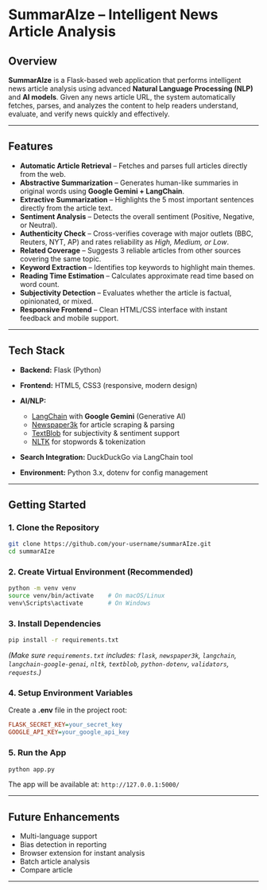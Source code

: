 
#  SummarAIze – Intelligent News Article Analysis

## Overview

**SummarAIze** is a Flask-based web application that performs intelligent news article analysis using advanced **Natural Language Processing (NLP)** and **AI models**.
Given any news article URL, the system automatically fetches, parses, and analyzes the content to help readers understand, evaluate, and verify news quickly and effectively.

---

## Features

* **Automatic Article Retrieval** – Fetches and parses full articles directly from the web.
* **Abstractive Summarization** – Generates human-like summaries in original words using **Google Gemini + LangChain**.
* **Extractive Summarization** – Highlights the 5 most important sentences directly from the article text.
* **Sentiment Analysis** – Detects the overall sentiment (Positive, Negative, or Neutral).
* **Authenticity Check** – Cross-verifies coverage with major outlets (BBC, Reuters, NYT, AP) and rates reliability as *High, Medium, or Low*.
* **Related Coverage** – Suggests 3 reliable articles from other sources covering the same topic.
* **Keyword Extraction** – Identifies top keywords to highlight main themes.
* **Reading Time Estimation** – Calculates approximate read time based on word count.
* **Subjectivity Detection** – Evaluates whether the article is factual, opinionated, or mixed.
* **Responsive Frontend** – Clean HTML/CSS interface with instant feedback and mobile support.

---

##  Tech Stack

* **Backend:** Flask (Python)
* **Frontend:** HTML5, CSS3 (responsive, modern design)
* **AI/NLP:**

  * [LangChain](https://www.langchain.com/) with **Google Gemini** (Generative AI)
  * [Newspaper3k](https://newspaper.readthedocs.io/) for article scraping & parsing
  * [TextBlob](https://textblob.readthedocs.io/) for subjectivity & sentiment support
  * [NLTK](https://www.nltk.org/) for stopwords & tokenization
* **Search Integration:** DuckDuckGo via LangChain tool
* **Environment:** Python 3.x, dotenv for config management

---

## Getting Started

### 1. Clone the Repository

```bash
git clone https://github.com/your-username/summarAIze.git
cd summarAIze
```

### 2. Create Virtual Environment (Recommended)

```bash
python -m venv venv
source venv/bin/activate    # On macOS/Linux
venv\Scripts\activate       # On Windows
```

### 3. Install Dependencies

```bash
pip install -r requirements.txt
```

*(Make sure `requirements.txt` includes: `flask`, `newspaper3k`, `langchain`, `langchain-google-genai`, `nltk`, `textblob`, `python-dotenv`, `validators`, `requests`.)*

### 4. Setup Environment Variables

Create a **.env** file in the project root:

```ini
FLASK_SECRET_KEY=your_secret_key
GOOGLE_API_KEY=your_google_api_key
```

### 5. Run the App

```bash
python app.py
```

The app will be available at: `http://127.0.0.1:5000/`

---

## Future Enhancements

* Multi-language support
* Bias detection in reporting
* Browser extension for instant analysis
* Batch article analysis
* Compare article
  

---


